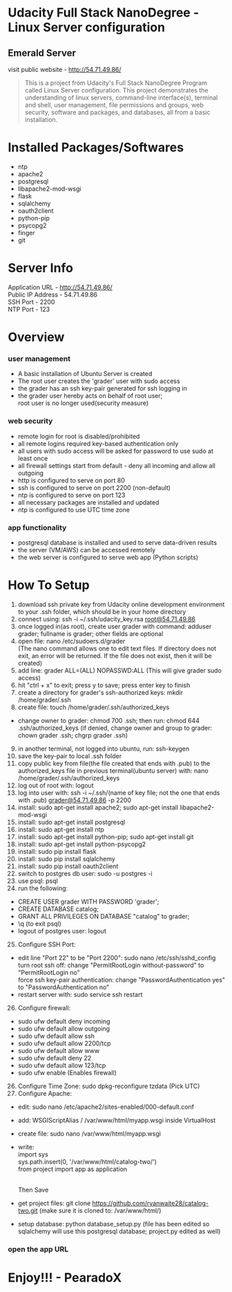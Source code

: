 # Udacity Full Stack NanoDegree - Linux Server configuration

## Emerald Server
visit public website - http://54.71.49.86/

> This is a project from Udacity's Full Stack NanoDegree Program called Linux Server configuration.
This project demonstrates the understanding of linux servers,
command-line interface(s), terminal and shell, user management, file permissions and groups,
web security, software and packages, and databases, all from a basic installation.

# Installed Packages/Softwares

* ntp
* apache2
* postgresql
* libapache2-mod-wsgi
* flask
* sqlalchemy
* oauth2client
* python-pip
* psycopg2
* finger
* git

# Server Info

Application URL - http://54.71.49.86/ <br />
Public IP Address - 54.71.49.86 <br />
SSH Port - 2200 <br />
NTP Port - 123 <br />

# Overview

### user management
* A basic installation of Ubuntu Server is created
* The root user creates the 'grader' user with sudo access
* the grader has an ssh key-pair generated for ssh logging in
* the grader user hereby acts on behalf of root user; <br />
  root user is no longer used(security measure)

### web security

* remote login for root is disabled/prohibited
* all remote logins required key-based authentication only
* all users with sudo access will be asked for password to use sudo at least once
* all firewall settings start from default - deny all incoming and allow all outgoing
* http is configured to serve on port 80
* ssh is configured to serve on port 2200 (non-default)
* ntp is configured to serve on port 123
* all necessary packages are installed and updated
* ntp is configured to use UTC time zone

### app functionality

* postgresql database is installed and used to serve data-driven results
* the server (VM/AWS) can be accessed remotely
* the web server is configured to serve web app (Python scripts)

# How To Setup

1. download ssh private key from Udacity online development environment
   to your .ssh folder, which should be in your home directory
2. connect using: ssh -i ~/.ssh/udacity_key.rsa root@54.71.49.86
3. once logged in(as root), create user grader with command: adduser grader;
   fullname is grader; other fields are optional
4. open file: nano /etc/sudoers.d/grader <br />
   (The nano command allows one to edit text files.
    If directory does not exit, an error will be returned.
    If the file does not exist, then it will be created)
5. add line: grader ALL=(ALL) NOPASSWD:ALL (This will give grader sudo access)
6. hit "ctrl + x" to exit; press y to save; press enter key to finish
7. create a directory for grader's ssh-authorized keys: mkdir /home/grader/.ssh
8. create file: touch /home/grader/.ssh/authorized_keys
* change owner to grader: chmod 700 .ssh; then run: chmod 644 .ssh/authorized_keys
  (if denied, change owner and group to grader: chown grader .ssh; chgrp grader .ssh)
9. in another terminal, not logged into ubuntu, run: ssh-keygen
10. save the key-pair to local .ssh folder
11. copy public key from file(the file created that ends with .pub) to the authorized_keys
    file in previous terminal(ubuntu server) with: nano /home/grader/.ssh/authorized_keys
12. log out of root with: logout
13. log into user with: ssh -i ~/.ssh/(name of key file; not the one that ends with .pub) grader@54.71.49.86 -p 2200
14. install: sudo apt-get install apache2; sudo apt-get install libapache2-mod-wsgi
15. install: sudo apt-get install postgresql
16. install: sudo apt-get install ntp
17. install: sudo apt-get install python-pip; sudo apt-get install git
18. install: sudo apt-get install python-psycopg2
19. install: sudo pip install flask
20. install: sudo pip install sqlalchemy
21. install: sudo pip install oauth2client
22. switch to postgres db user: sudo -u postgres -i
23. use psql: psql
24. run the following:
* CREATE USER grader WITH PASSWORD 'grader';
* CREATE DATABASE catalog;
* GRANT ALL PRIVILEGES ON DATABASE "catalog" to grader;
* \q (to exit psql)
* logout of postgres user: logout
25. Configure SSH Port:
* edit line "Port 22" to be "Port 2200": sudo nano /etc/ssh/sshd_config <br />
  turn root ssh off: change "PermitRootLogin without-password" to "PermitRootLogin no" <br />
  force ssh key-pair authentication: change "PasswordAuthentication yes" to "PasswordAuthentication no"
* restart server with: sudo service ssh restart
26. Configure firewall:
* sudo ufw default deny incoming
* sudo ufw default allow outgoing
* sudo ufw default allow ssh
* sudo ufw default allow 2200/tcp
* sudo ufw default allow www
* sudo ufw default deny 22
* sudo ufw default allow 123/tcp
* sudo ufw enable (Enables firewall)
26. Configure Time Zone: sudo dpkg-reconfigure tzdata (Pick UTC)
27. Configure Apache:
* edit: sudo nano /etc/apache2/sites-enabled/000-default.conf
* add: WSGIScriptAlias / /var/www/html/myapp.wsgi inside VirtualHost 
* create file: sudo nano /var/www/html/myapp.wsgi
* write: <br />
   import sys<br />
   sys.path.insert(0, '/var/www/html/catalog-two/')<br />
   from project import app as application
   <br /><br />

   Then Save

* get project files: git clone https://github.com/ryanwaite28/catalog-two.git
  (make sure it is cloned to: /var/www/html/)
* setup database: python database_setup.py
  (file has been edited so sqlalchemy will use this postgresql database; project.py edited as well)

### open the app URL

# Enjoy!!! - PearadoX
